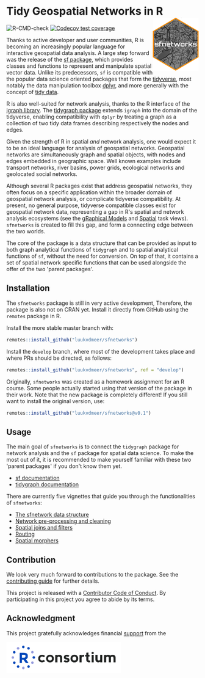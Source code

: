 # Tidy Geospatial Networks in R <img src="man/figures/logo.png" align="right" width="120" />

<!-- badges: start -->

![R-CMD-check](https://github.com/luukvdmeer/sfnetworks/workflows/R-CMD-check/badge.svg)
[![Codecov test coverage](https://codecov.io/gh/luukvdmeer/sfnetworks/branch/master/graph/badge.svg)](https://codecov.io/gh/luukvdmeer/sfnetworks/)

<!-- Plan: add badge showing documents build on pkgdown (RL) -->

<!-- ![R-CMD-check-develop](https://github.com/luukvdmeer/sfnetworks/workflows/R-CMD-check/badge.svg?branch=develop) -->

<!-- badges: end -->

Thanks to active developer and user communities, R is becoming an increasingly popular language for interactive geospatial data analysis. A large step forward was the release of the [sf package](https://r-spatial.github.io/sf/), which provides classes and functions to represent and manipulate spatial vector data. Unlike its predecessors, `sf` is compatible with the popular data science oriented packages that form the [tidyverse](https://www.tidyverse.org/), most notably the data manipulation toolbox [dplyr](https://dplyr.tidyverse.org/), and more generally with the concept of [tidy data](https://vita.had.co.nz/papers/tidy-data.pdf).

R is also well-suited for network analysis, thanks to the R interface of the [igraph library](https://igraph.org/). The [tidygraph package](https://tidygraph.data-imaginist.com/index.html) extends `igraph` into the domain of the tidyverse, enabling compatibility with `dplyr` by treating a graph as a collection of two tidy data frames describing respectively the nodes and edges.

Given the strength of R in spatial *and* network analysis, one would expect it to be an ideal language for analysis of geospatial networks. Geospatial networks are simultaneously graph and spatial objects, with nodes and edges embedded in geographic space. Well known examples include transport networks, river basins, power grids, ecological networks and geolocated social networks. 

Although several R packages exist that address geospatial networks, they often focus on a specific application within the broader domain of geospatial network analysis, or complicate tidyverse compatibility. At present, no general purpose, tidyverse compatible classes exist for geospatial network data, representing a gap in R's spatial and network analysis ecosystems (see the [gRaphical Models](https://cran.r-project.org/view=gR) and [Spatial](https://cran.r-project.org/view=Spatial) task views). `sfnetworks` is created to fill this gap, and form a connecting edge between the two worlds.

The core of the package is a data structure that can be provided as input to both graph analytical functions of `tidygraph` and to spatial analytical functions of `sf`, without the need for conversion. On top of that, it contains a set of spatial network specific functions that can be used alongside the offer of the two 'parent packages'.

## Installation

<!-- You can install the released version of sfnetworks from [CRAN](https://CRAN.R-project.org) with: -->

<!-- ``` r -->

<!-- install.packages("sfnetworks") -->

<!-- ``` -->

The `sfnetworks` package is still in very active development, Therefore, the package is also not on CRAN yet. Install it directly from GitHub using the `remotes` package in R.

Install the more stable master branch with:

```r
remotes::install_github("luukvdmeer/sfnetworks")
```

Install the `develop` branch, where most of the development takes place and where PRs should be directed, as follows:

```r
remotes::install_github("luukvdmeer/sfnetworks", ref = "develop")
```

Originally, `sfnetworks` was created as a homework assignment for an R course. Some people actually started using that version of the package in their work. Note that the new package is completely different! If you still want to install the original version, use:

```r
remotes::install_github("luukvdmeer/sfnetworks@v0.1")
```

## Usage

The main goal of `sfnetworks` is to connect the `tidygraph` package for network analysis and the `sf` package for spatial data science. To make the most out of it, it is recommended to make yourself familiar with these two 'parent packages' if you don't know them yet.

- [sf documentation](https://r-spatial.github.io/sf/)
- [tidygraph documentation](https://tidygraph.data-imaginist.com/)

There are currently five vignettes that guide you through the functionalities of `sfnetworks`:

- [The sfnetwork data structure](https://luukvdmeer.github.io/sfnetworks/articles/structure.html)
- [Network pre-processing and cleaning](https://luukvdmeer.github.io/sfnetworks/articles/preprocess_and_clean.html)
- [Spatial joins and filters](https://luukvdmeer.github.io/sfnetworks/articles/join_filter.html)
- [Routing](https://luukvdmeer.github.io/sfnetworks/articles/routing.html)
- [Spatial morphers](https://luukvdmeer.github.io/sfnetworks/articles/morphers.html)

## Contribution

We look very much forward to contributions to the package. See the [contributing guide](CONTRIBUTING.md) for further details. 

This project is released with a [Contributor Code of Conduct](CODE_OF_CONDUCT.md). By participating in this project you agree to abide by its terms.  

## Acknowledgment

This project gratefully acknowledges financial [support](https://www.r-consortium.org/projects) from the

<a href="https://www.r-consortium.org/projects/awarded-projects">
<img src="https://raw.githubusercontent.com/RConsortium/artwork/main/r_consortium/R_Consortium-logo-horizontal-color.png" width="300">
</a>
